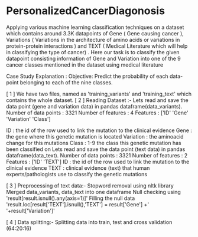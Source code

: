 # PersonalizedCancerDiagonosis

Applying various machine learning classification techniques on a dataset which contains around 3.3K datapoints of Gene ( Gene causing cancer ), Variations ( Variations in the architecture of amino acids or variations in protein-protein interactions ) and TEXT ( Medical Literature which will help in classifying the type of cancer) . Here our task is to classify the given datapoint consisting information of Gene and Variation into one of the 9 cancer classes mentioned in the dataset using medical literature

Case Study Explanation :
Objective: Predict the probability of each data-point belonging to each of the nine classes.

[ 1 ] We have two files, named as 'training_variants' and 'training_text' which contains the whole dataset.
[ 2 ] Reading Dataset :- Lets read and save the data point (gene and variation data) in pandas dataframe(data_variants).
Number of data points : 3321
Number of features : 4
Features : ['ID' 'Gene' 'Variation' 'Class']

ID : the id of the row used to link the mutation to the clinical evidence
Gene : the gene where this genetic mutation is located
Variation : the aminoacid change for this mutations
Class : 1-9 the class this genetic mutation has been classified on
Lets read and save the data point (text data) in pandas dataframe(data_text).
Number of data points : 3321
Number of features : 2
Features : ['ID' 'TEXT']
ID : the id of the row used to link the mutation to the clinical evidence
TEXT : clinical evidence (text) that human experts/pathologists use to classify the genetic mutations

[ 3 ] Preprocessing of text data:-
Stopword removal using nltk library
Merged data_variants, data_text into one dataframe
Null checking using 'result[result.isnull().any(axis=1)]'
Filling the null data 'result.loc[result['TEXT'].isnull(),'TEXT'] = result['Gene'] +' '+result['Variation']'

[ 4 ] Data splitting:- Splitting data into train, test and cross validation (64:20:16)
